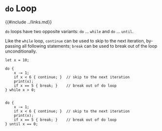 `do` Loop
=========

{{#include ../links.md}}

`do` loops have two opposite variants: `do` ... `while` and `do` ... `until`.

Like the `while` loop, `continue` can be used to skip to the next iteration, by-passing all following statements;
`break` can be used to break out of the loop unconditionally.

```rust,no_run
let x = 10;

do {
    x -= 1;
    if x < 6 { continue; }  // skip to the next iteration
    print(x);
    if x == 5 { break; }    // break out of do loop
} while x > 0;


do {
    x -= 1;
    if x < 6 { continue; }  // skip to the next iteration
    print(x);
    if x == 5 { break; }    // break out of do loop
} until x == 0;
```
